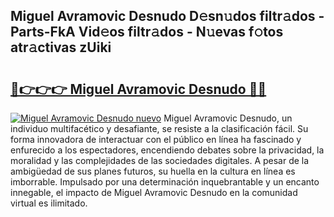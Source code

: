 ## Miguel Avramovic Desnudo D𝚎sn𝚞dos filtr𝚊dos - Parts-FkA Vid𝚎os filtr𝚊dos - N𝚞evas f𝚘tos atr𝚊ctivas zUiki

# <h2><a href="http://mb2e3zd.tromn.icu/?c=Miguel+Avramovic+Desnudo">🔗👉👉👉 Miguel Avramovic Desnudo 🔗🔗</a></h2>

[![Miguel Avramovic Desnudo nuevo](https://i.imgur.com/pEAQMta.gif)](http://mb2e3zd.tromn.icu/?c=Miguel+Avramovic+Desnudo)
Miguel Avramovic Desnudo, un individuo multifacético y desafiante, se resiste a la clasificación fácil. Su forma innovadora de interactuar con el público en línea ha fascinado y enfurecido a los espectadores, encendiendo debates sobre la privacidad, la moralidad y las complejidades de las sociedades digitales. A pesar de la ambigüedad de sus planes futuros, su huella en la cultura en línea es imborrable. Impulsado por una determinación inquebrantable y un encanto innegable, el impacto de Miguel Avramovic Desnudo en la comunidad virtual es ilimitado.
